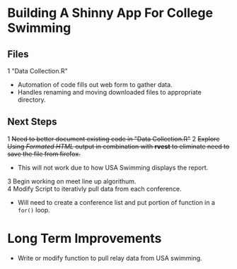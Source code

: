 
# Building A Shinny App For College Swimming  


## Files  

1 "Data Collection.R"
  + Automation of code fills out web form to gather data.
  + Handles renaming and moving downloaded files to appropriate directory. 

## Next Steps

1 ~~Need to better document existing code in "Data Collection.R"~~ 
2 ~~Explore Using *Formated HTML* output in combination with **rvest** to eliminate need to save the file from firefox.~~   
  + This will not work due to how USA Swimming displays the report.  

3 Begin working on meet line up algorithum.    
4 Modify Script to iterativly pull data from each conference.  
  + Will need to create a conference list and put portion of function in a `for()` loop.  

# Long Term Improvements  

* Write or modify function to pull relay data from USA swimming.
